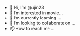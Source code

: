 - 👋 Hi, I’m @ujin23
- 👀 I’m interested in movie...
- 🌱 I’m currently learning ...
- 💞️ I’m looking to collaborate on ...
- 📫 How to reach me ...

<!---
ujin23/ujin23 is a ✨ special ✨ repository because its `README.md` (this file) appears on your GitHub profile.
You can click the Preview link to take a look at your changes.
--->

